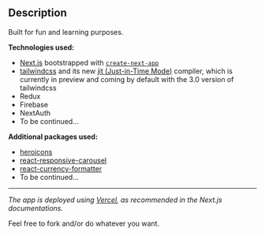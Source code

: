 ## Description

Built for fun and learning purposes.

**Technologies used:**

-   [Next.js](https://nextjs.org/) bootstrapped with [`create-next-app`](https://github.com/vercel/next.js/tree/canary/packages/create-next-app)
-   [tailwindcss](https://tailwindcss.com/) and its new [jit (Just-in-Time Mode)](https://tailwindcss.com/docs/just-in-time-mode) compiler, which is currently in preview and coming by default with the 3.0 version of tailwindcss
-   Redux
-   Firebase
-   NextAuth
-   To be continued...

**Additional packages used:**

-   [heroicons](https://www.npmjs.com/package/heroicons)
-   [react-responsive-carousel](https://www.npmjs.com/package/react-responsive-carousel)
-   [react-currency-formatter](https://www.npmjs.com/package/react-currency-formatter)
-   To be continued...

---

_The app is deployed using [Vercel](https://vercel.com/), as recommended in the Next.js documentations._

Feel free to fork and/or do whatever you want.
